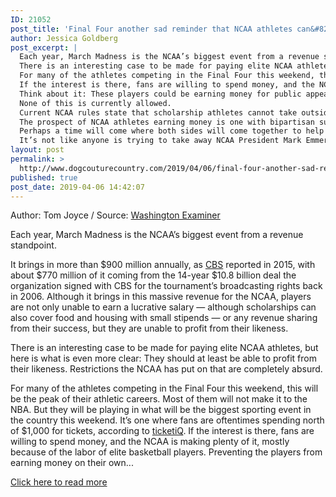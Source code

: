 ```yaml
---
ID: 21052
post_title: 'Final Four another sad reminder that NCAA athletes can&#8217;t profit from their likeness'
author: Jessica Goldberg
post_excerpt: |
  Each year, March Madness is the NCAA’s biggest event from a revenue standpoint.
  There is an interesting case to be made for paying elite NCAA athletes, but here is what is even more clear: They should at least be able to profit from their likeness.
  For many of the athletes competing in the Final Four this weekend, this will be the peak of their athletic careers.
  If the interest is there, fans are willing to spend money, and the NCAA is making plenty of it, mostly because of the labor of elite basketball players.
  Think about it: These players could be earning money for public appearances leading up to March Madness and further promoting the NCAA.
  None of this is currently allowed.
  Current NCAA rules state that scholarship athletes cannot take outside payment.
  The prospect of NCAA athletes earning money is one with bipartisan support.
  Perhaps a time will come where both sides will come together to help these athletes make a living.
  It’s not like anyone is trying to take away NCAA President Mark Emmert’s $2.4 million annual salary.
layout: post
permalink: >
  http://www.dogcouturecountry.com/2019/04/06/final-four-another-sad-reminder-that-ncaa-athletes-cant-profit-from-their-likeness/
published: true
post_date: 2019-04-06 14:42:07
---
```

<p class="article-info-author-source"> <span>Author: Tom Joyce</span>&nbsp;/&nbsp;<span>Source: <a href="https://www.washingtonexaminer.com/opinion/final-four-another-sad-reminder-that-ncaa-athletes-cant-profit-from-their-likeness" target="_blank">Washington Examiner</a></span> </p> <p>Each year, March Madness is the NCAA’s biggest event from a revenue standpoint.</p>
<p>It brings in more than $900 million annually, as <a data-saferedirecturl="https://www.google.com/url?q=https://www.cbsnews.com/news/march-madness-follow-the-money/&amp;source=gmail&amp;ust=1554572275319000&amp;usg=AFQjCNF5Az1xmHXQwBB9gDp1_gEwJLJM6g" href="https://www.cbsnews.com/news/march-madness-follow-the-money/">CBS</a> reported in 2015, with about $770 million of it coming from the 14-year $10.8 billion deal the organization signed with CBS for the tournament’s broadcasting rights back in 2006. Although it brings in this massive revenue for the NCAA, players are not only unable to earn a lucrative salary — although scholarships can also cover food and housing with small stipends — or any revenue sharing from their success, but they are unable to profit from their likeness.</p>
<p>There is an interesting case to be made for paying elite NCAA athletes, but here is what is even more clear: They should at least be able to profit from their likeness. Restrictions the NCAA has put on that are completely absurd.</p>
<p>For many of the athletes competing in the Final Four this weekend, this will be the peak of their athletic careers. Most of them will not make it to the NBA. But they will be playing in what will be the biggest sporting event in the country this weekend. It’s one where fans are oftentimes spending north of $1,000 for tickets, according to <a data-saferedirecturl="https://www.google.com/url?q=https://blog.ticketiq.com/blog/final-four-tickets-prices-trends&amp;source=gmail&amp;ust=1554572275319000&amp;usg=AFQjCNG4rGm-K13OnvIt1afp-g8oL0Lvzw" href="https://blog.ticketiq.com/blog/final-four-tickets-prices-trends">ticketiQ</a>. If the interest is there, fans are willing to spend money, and the NCAA is making plenty of it, mostly because of the labor of elite basketball players. Preventing the players from earning money on their own...</p> <p class="article-info-more"> <a href="https://www.washingtonexaminer.com/opinion/final-four-another-sad-reminder-that-ncaa-athletes-cant-profit-from-their-likeness" target="_blank">Click here to read more</a> </p>